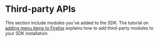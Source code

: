 <!-- This Source Code Form is subject to the terms of the Mozilla Public
   - License, v. 2.0. If a copy of the MPL was not distributed with this
   - file, You can obtain one at http://mozilla.org/MPL/2.0/. -->

# Third-party APIs #

This section include modules you've added to the SDK. The tutorial on
[adding menu items to Firefox](dev-guide/tutorials/adding-menus.html)
explains how to add third-party modules to your SDK installation.

<ul id="module-index"></ul>
